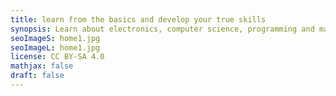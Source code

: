 ```yaml
---
title: learn from the basics and develop your true skills
synopsis: Learn about electronics, computer science, programming and mathematics from the basics and for free.
seoImageS: home1.jpg
seoImageL: home1.jpg
license: CC BY-SA 4.0
mathjax: false
draft: false
---
```

